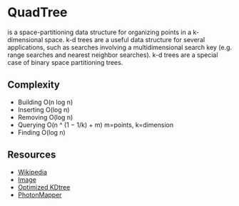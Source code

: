 ﻿# QuadTree
is a space-partitioning data structure for organizing points in a k-dimensional space.
k-d trees are a useful data structure for several applications, such as searches involving a multidimensional search key (e.g. range searches and nearest neighbor searches).
k-d trees are a special case of binary space partitioning trees.

## Complexity
- Building  O(n log n)
- Inserting O(log n)
- Removing  O(log n)
- Querying  O(n ^ (1 − 1/k) + m) m=points, k=dimension
- Finding   O(log n)

## Resources
- [Wikipedia](https://en.wikipedia.org/wiki/K-d_tree)
- [Image](https://blog.krum.io/k-d-trees/)
- [Optimized KDtree](http://www.danielkoitzsch.de/blog/2015/10/08/kd-tree/)
- [PhotonMapper](https://github.com/ishaan13/PhotonMapper/blob/master/src/KDTree.cpp)
